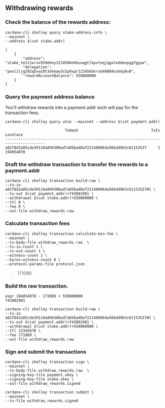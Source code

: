 ## Withdrawing rewards


### Check the balance of the rewards address:

    cardano-cli shelley query stake-address-info \
    --mainnet \
    --address $(cat stake.addr)

    [
        {
            "address": "stake_test1urxx5h9mhey1234566ek6uxqgtlkpvteqjqgaleddevpggfggxw",
            "delegation": "pool1ljq292q5xwz8t3ehmaw3c5p9xpr123456dnrxd40004ns6dy8v0",
            "rewardAccountBalance": 550000000
        }
    ]


### Query the payment address balance

You'll withdraw rewards into a payment.addr wich will pay for the transaction fees.

    cardano-cli shelley query utxo --mainnet --address $(cat payment.addr)

                               TxHash                                 TxIx        Lovelace
    ----------------------------------------------------------------------------------------
    a82f8d2a85cde39118a894306ad7a85ba40af221406064a56bdd9b3c61153527     1         194054070

### Draft the withdraw transaction to transfer the rewards to a payment.addr

    cardano-cli shelley transaction build-raw \
    --tx-in a82f8d2a85cde39118a894306ad7a85ba40af221406064a56bdd9b3c61153527#1 \
    --tx-out $(cat payment.addr)+743882981 \
    --withdrawal $(cat stake.addr)+550000000 \
    --ttl 0 \
    --fee 0 \
    --out-file withdraw_rewards.raw

### Calculate transaction fees

    cardano-cli shelley transaction calculate-min-fee \
    --mainnet \
    --tx-body-file withdraw_rewards.raw  \
    --tx-in-count 1 \
    --tx-out-count 1 \
    --witness-count 1 \
    --byron-witness-count 0 \
    --protocol-params-file protocol.json

   > 171089

### Build the raw transaction.

    expr 194054070 - 171089 + 550000000
    743882981

    cardano-cli shelley transaction build-raw \
    --tx-in a82f8d2a85cde39118a894306ad7a85ba40af221406064a56bdd9b3c61153527#1 \
    --tx-out $(cat payment.addr)+743882981 \
    --withdrawal $(cat stake.addr)+550000000 \
    --ttl 12345678 \
    --fee 171089 \
    --out-file withdraw_rewards.raw

### Sign and submit the transactions

    cardano-cli shelley transaction sign \
    --mainnet \
    --tx-body-file withdraw_rewards.raw  \
    --signing-key-file payment.skey \
    --signing-key-file stake.skey \
    --out-file withdraw_rewards.signed

    cardano-cli shelley transaction submit \
    --mainnet \
    --tx-file withdraw_rewards.signed
